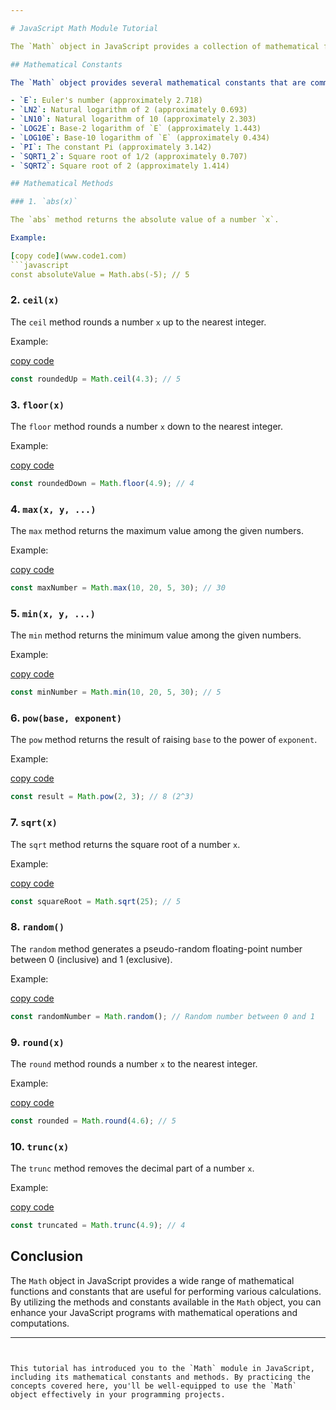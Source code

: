 ```yaml
---

# JavaScript Math Module Tutorial

The `Math` object in JavaScript provides a collection of mathematical functions and constants. It is a built-in global object and does not require explicit creation. In this tutorial, we will explore various methods and constants provided by the `Math` object.

## Mathematical Constants

The `Math` object provides several mathematical constants that are commonly used in calculations:

- `E`: Euler's number (approximately 2.718)
- `LN2`: Natural logarithm of 2 (approximately 0.693)
- `LN10`: Natural logarithm of 10 (approximately 2.303)
- `LOG2E`: Base-2 logarithm of `E` (approximately 1.443)
- `LOG10E`: Base-10 logarithm of `E` (approximately 0.434)
- `PI`: The constant Pi (approximately 3.142)
- `SQRT1_2`: Square root of 1/2 (approximately 0.707)
- `SQRT2`: Square root of 2 (approximately 1.414)

## Mathematical Methods

### 1. `abs(x)`

The `abs` method returns the absolute value of a number `x`.

Example:

[copy code](www.code1.com)
```javascript
const absoluteValue = Math.abs(-5); // 5
```

### 2. `ceil(x)`

The `ceil` method rounds a number `x` up to the nearest integer.

Example:

[copy code](www.code2.com)
```javascript
const roundedUp = Math.ceil(4.3); // 5
```

### 3. `floor(x)`

The `floor` method rounds a number `x` down to the nearest integer.

Example:

[copy code](www.code3.com)
```javascript
const roundedDown = Math.floor(4.9); // 4
```

### 4. `max(x, y, ...)`

The `max` method returns the maximum value among the given numbers.

Example:

[copy code](www.code4.com)
```javascript
const maxNumber = Math.max(10, 20, 5, 30); // 30
```

### 5. `min(x, y, ...)`

The `min` method returns the minimum value among the given numbers.

Example:

[copy code](www.code5.com)
```javascript
const minNumber = Math.min(10, 20, 5, 30); // 5
```

### 6. `pow(base, exponent)`

The `pow` method returns the result of raising `base` to the power of `exponent`.

Example:

[copy code](www.code6.com)
```javascript
const result = Math.pow(2, 3); // 8 (2^3)
```

### 7. `sqrt(x)`

The `sqrt` method returns the square root of a number `x`.

Example:

[copy code](www.code7.com)
```javascript
const squareRoot = Math.sqrt(25); // 5
```

### 8. `random()`

The `random` method generates a pseudo-random floating-point number between 0 (inclusive) and 1 (exclusive).

Example:

[copy code](www.code8.com)
```javascript
const randomNumber = Math.random(); // Random number between 0 and 1
```

### 9. `round(x)`

The `round` method rounds a number `x` to the nearest integer.

Example:

[copy code](www.code9.com)
```javascript
const rounded = Math.round(4.6); // 5
```

### 10. `trunc(x)`

The `trunc` method removes the decimal part of a number `x`.

Example:

[copy code](www.code10.com)
```javascript
const truncated = Math.trunc(4.9); // 4
```

## Conclusion

The `Math` object in JavaScript provides a wide range of mathematical functions and constants that are useful for performing various calculations. By utilizing the methods and constants available in the `Math` object, you can enhance your JavaScript programs with mathematical operations and computations.

---
```


This tutorial has introduced you to the `Math` module in JavaScript, including its mathematical constants and methods. By practicing the concepts covered here, you'll be well-equipped to use the `Math` object effectively in your programming projects.
